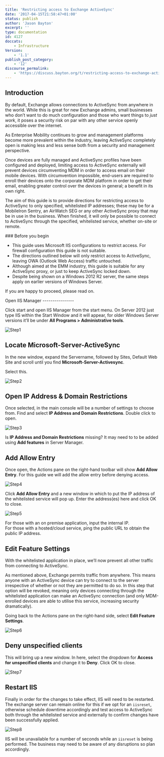 ```yaml
---
title: 'Restricting access to Exchange ActiveSync'
date: '2017-04-15T21:58:47+01:00'
status: publish
author: 'Jason Bayton'
excerpt: ''
type: documentation
id: 4127
doccats:
    - Infrastructure
Version:
    - '1.1'
publish_post_category:
    - '12'
discourse_permalink:
    - 'https://discuss.bayton.org/t/restricting-access-to-exchange-activesync/43'
---
```

Introduction
------------

By default, Exchange allows connections to ActiveSync from anywhere in the world. While this is great for new Exchange admins, small businesses who don’t want to do much configuration and those who want things to *just work*, it poses a security risk on par with any other service openly accessible over the internet.

As Enterprise Mobility continues to grow and management platforms become more prevalent within the industry, leaving ActiveSync completely open is making less and less sense both from a security and management perspective.

Once devices are fully managed and ActiveSync profiles have been configured and deployed, limiting access to ActiveSync externally will prevent devices circumventing MDM in order to access email on their mobile devices. With circumvention impossible, end-users are required to enroll their devices onto the corporate MDM platform in order to get their email, enabling greater control over the devices in general; a benefit in its own right.

The aim of this guide is to provide directions for restricting access to ActiveSync to only specified, whitelisted IP addresses; these may be for a MobileIron Sentry, an AirWatch SEG or any other ActiveSync proxy that may be in use in the business. When finished, it will only be possible to connect to ActiveSync through the specified, whitelisted service, whether on-site or remote.

<div class="bs-callout bs-callout-warning">### Before you begin

- This guide uses Microsoft IIS configurations to restrict access. For firewall configuration this guide is not suitable.
- The directions outlined below will only restrict access to ActiveSync, leaving OWA (Outlook Web Access) traffic untouched.
- Although aimed at the EMM industry, this guide is suitable for any ActiveSync proxy, or just to keep ActiveSync locked down.
- Despite being shown on a Windows 2012 R2 server, the same steps apply on earlier versions of Windows Server.

If you are happy to proceed, please read on.

</div>Open IIS Manager
----------------

Click start and open IIS Manager from the start menu. On Server 2012 just type IIS within the Start Window and it will appear, for older Windows Server versions it’ll be under **All Programs &gt; Administrative tools**.

![Step1](//bayton.orghttps://bucket.bayton.uk-lon1.upcloudobjects.com/uploads/2016/02/Step1.png)

Locate Microsoft-Server-ActiveSync
----------------------------------

In the new window, expand the Servername, followed by Sites, Default Web Site and scroll until you find **Microsoft-Server-Activesync**.

Select this.

![Step2](//bayton.orghttps://bucket.bayton.uk-lon1.upcloudobjects.com/uploads/2016/02/Step2.png)

Open IP Address &amp; Domain Restrictions
-----------------------------------------

Once selected, in the main console will be a number of settings to choose from. Find and select **IP Address and Domain Restrictions**. Double click to open.

![Step3](//bayton.orghttps://bucket.bayton.uk-lon1.upcloudobjects.com/uploads/2016/02/Step3.png)

Is **IP Address and Domain Restrictions** missing? It may need to to be added using **Add features** in Server Manager.

Add Allow Entry
---------------

Once open, the Actions pane on the right-hand toolbar will show **Add Allow Entry**. For this guide we will add the allow entry before denying access.

![Step4](//bayton.orghttps://bucket.bayton.uk-lon1.upcloudobjects.com/uploads/2016/02/Step4.png)

Click **Add Allow Entry** and a new window in which to put the IP address of the whitelisted service will pop up. Enter the address(es) here and click OK to close.

![Step5](//bayton.orghttps://bucket.bayton.uk-lon1.upcloudobjects.com/uploads/2016/02/Step5.png)

For those with an on premise application, input the internal IP.  
For those with a hosted/cloud service, ping the public URL to obtain the public IP address.

Edit Feature Settings
---------------------

With the whitelisted application in place, we’ll now prevent all other traffic from connecting to ActiveSync.

As mentioned above, Exchange permits traffic from anywhere. This means anyone with an ActiveSync device can try to connect to the server irrespective of whether or not they are permitted to do so. In this step that option will be revoked, meaning only devices connecting through the whitelisted application can make an ActiveSync connection (and only MDM-enrolled devices are able to utilise this service, increasing security dramatically).

Going back to the Actions pane on the right-hand side, select **Edit Feature Settings**.

![Step6](//bayton.orghttps://bucket.bayton.uk-lon1.upcloudobjects.com/uploads/2016/02/Step6.png)

Deny unspecified clients
------------------------

This will bring up a new window. In here, select the dropdown for **Access for unspecified clients** and change it to **Deny**. Click OK to close.

![Step7](//bayton.orghttps://bucket.bayton.uk-lon1.upcloudobjects.com/uploads/2016/02/Step7.png)

Restart IIS
-----------

Finally in order for the changes to take effect, IIS will need to be restarted. The exchange server can remain online for this if we opt for an `iisreset`, otherwise schedule downtime accordingly and test access to ActiveSync both through the whitelisted service and externally to confirm changes have been successfully applied.

![Step8](//bayton.orghttps://bucket.bayton.uk-lon1.upcloudobjects.com/uploads/2016/02/Step8.png)

IIS will be unavailable for a number of seconds while an `iisreset` is being performed. The business may need to be aware of any disruptions so plan accordingly.